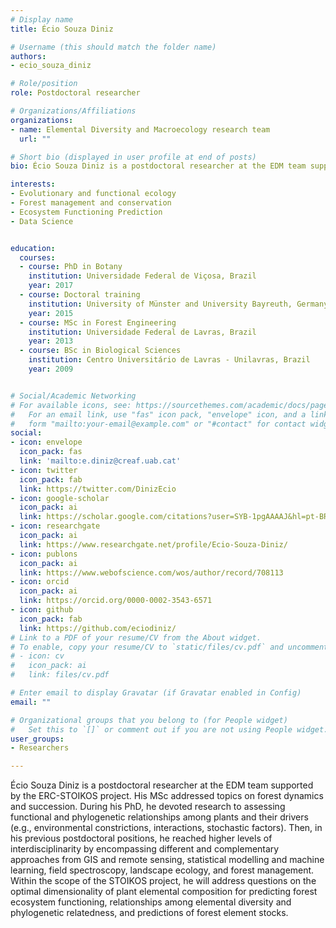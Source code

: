 ```yaml
---
# Display name
title: Écio Souza Diniz

# Username (this should match the folder name)
authors:
- ecio_souza_diniz

# Role/position
role: Postdoctoral researcher

# Organizations/Affiliations
organizations:
- name: Elemental Diversity and Macroecology research team
  url: ""

# Short bio (displayed in user profile at end of posts)
bio: Écio Souza Diniz is a postdoctoral researcher at the EDM team supported by the ERC-STOIKOS project. 

interests:
- Evolutionary and functional ecology
- Forest management and conservation
- Ecosystem Functioning Prediction
- Data Science


education:
  courses:
  - course: PhD in Botany
    institution: Universidade Federal de Viçosa, Brazil
    year: 2017
  - course: Doctoral training
    institution: University of Münster and University Bayreuth, Germany
    year: 2015
  - course: MSc in Forest Engineering
    institution: Universidade Federal de Lavras, Brazil
    year: 2013
  - course: BSc in Biological Sciences
    institution: Centro Universitário de Lavras - Unilavras, Brazil
    year: 2009


# Social/Academic Networking
# For available icons, see: https://sourcethemes.com/academic/docs/page-builder/#icons
#   For an email link, use "fas" icon pack, "envelope" icon, and a link in the
#   form "mailto:your-email@example.com" or "#contact" for contact widget.
social:
- icon: envelope
  icon_pack: fas
  link: 'mailto:e.diniz@creaf.uab.cat'
- icon: twitter
  icon_pack: fab
  link: https://twitter.com/DinizEcio
- icon: google-scholar
  icon_pack: ai
  link: https://scholar.google.com/citations?user=SYB-1pgAAAAJ&hl=pt-BR&oi=ao
- icon: researchgate
  icon_pack: ai
  link: https://www.researchgate.net/profile/Ecio-Souza-Diniz/
- icon: publons
  icon_pack: ai
  link: https://www.webofscience.com/wos/author/record/708113
- icon: orcid
  icon_pack: ai
  link: https://orcid.org/0000-0002-3543-6571
- icon: github
  icon_pack: fab
  link: https://github.com/eciodiniz/
# Link to a PDF of your resume/CV from the About widget.
# To enable, copy your resume/CV to `static/files/cv.pdf` and uncomment the lines below.
# - icon: cv
#   icon_pack: ai
#   link: files/cv.pdf

# Enter email to display Gravatar (if Gravatar enabled in Config)
email: ""

# Organizational groups that you belong to (for People widget)
#   Set this to `[]` or comment out if you are not using People widget.
user_groups:
- Researchers

---
```


Écio Souza Diniz is a postdoctoral researcher at the EDM team supported by the ERC-STOIKOS project. His MSc addressed topics on forest dynamics and succession. During his PhD, he devoted research to assessing functional and phylogenetic relationships among plants and their drivers (e.g., environmental constrictions, interactions, stochastic factors). Then, in his previous postdoctoral positions, he reached higher levels of interdisciplinarity by encompassing different and complementary approaches from GIS and remote sensing, statistical modelling and machine learning, field spectroscopy, landscape ecology, and forest management. Within the scope of the STOIKOS project, he will address questions on the optimal dimensionality of plant elemental composition for predicting forest ecosystem functioning, relationships among elemental diversity and phylogenetic relatedness, and predictions of forest element stocks.  
